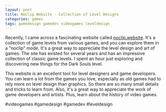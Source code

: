 ```yaml
---
layout: post
title: NoClip Website - Collection of Level Designs
categories: games
tags: gamedesign gamedev videogames leveldesign
---
```



Recently, I came across a fascinating website called [noclip.website](https://noclip.website/). It's a collection of game levels from various games, and you can explore them in a "noclip" mode. It's a great way to appreciate the level design and art of games. The site has existed for several years and has an impressive collection of classic game levels. I spent an hour just exploring and discovering new things for the Dark Souls level. 

This website is an excellent tool for level designers and game developers. You can learn a lot from the games you love, especially as old games had to rely more on level design than graphics. So there are so many small details and tricks to learn from. Also, it's a great way to appreciate the work of game developers and artists. Plus, learn about the history of video games.

#videogames #gamedesign #gamedev #leveldesign